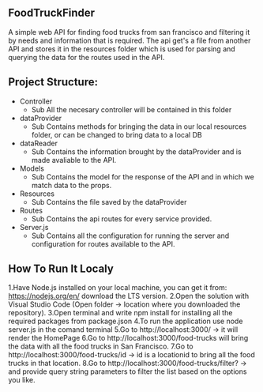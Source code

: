 ## FoodTruckFinder
A simple web API for finding food trucks from san francisco and filtering it by needs and information that is required.
The api get's a file from another API and stores it in the resources folder which is used for parsing and querying the data for the routes used in the API.

## Project Structure:
 * Controller
    * Sub All the necesary controller will be contained in this folder
 * dataProvider
    * Sub Contains methods for bringing the data in our local resources folder, or can be changed to bring data to a local DB
 * dataReader
    * Sub Contains the information brought by the dataProvider and is made avaliable to the API.
 * Models
    * Sub Contains the model for the response of the API and in which we match data to the props.
 * Resources
    * Sub Contains the file saved by the dataProvider
 * Routes
    * Sub Contains the api routes for every service provided.
 * Server.js
    * Sub Contains all the configuration for running the server and configuration for routes available to the API.

## How To Run It Localy
1.Have Node.js installed on your local machine, you can get it from: https://nodejs.org/en/ download the LTS version.
2.Open the solution with Visual Studio Code (Open folder -> location where you downloaded the repository).
3.Open terminal and write npm install for installing all the required packages from package.json
4.To run the application use node server.js in the comand terminal
5.Go to http://localhost:3000/ -> it will render the HomePage
6.Go to http://localhost:3000/food-trucks will bring the data with all the food trucks in San Francisco.
7.Go to http://localhost:3000/food-trucks/id -> id is a locationid to bring all the food trucks in that location.
8.Go to http://localhost:3000/food-trucks/filter? -> and provide query string parameters to filter the list based on the options you like.
